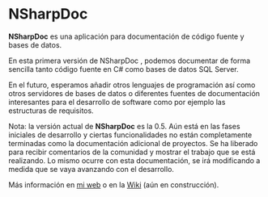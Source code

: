 # NSharpDoc

**NSharpDoc** es una aplicación para documentación de código fuente y bases de datos.

En esta primera versión de NSharpDoc , podemos documentar de forma sencilla tanto código fuente en C# como bases de datos SQL Server.

En el futuro, esperamos añadir otros lenguajes de programación así como otros servidores de bases de datos o diferentes fuentes de documentación interesantes para el desarrollo de software como por ejemplo las estructuras de requisitos.

Nota: la versión actual de **NSharpDoc** es la 0.5. Aún está en las fases iniciales de desarrollo y ciertas funcionalidades no están completamente terminadas como la documentación adicional de proyectos. Se ha liberado para recibir comentarios de la comunidad y mostrar el trabajo que se está realizando. Lo mismo ocurre con esta documentación, se irá modificando a medida que se vaya avanzando con el desarrollo.

Más información en [mi web](http://ant2e6.webs-interesantes.es/Aplicaciones/NSharpDoc/NSharpDoc.htm) o en la [Wiki](https://github.com/jbautistam/NSharpDoc/wiki) (aún en construcción).
